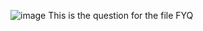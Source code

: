 ![image](https://github.com/jerungpyro/SEM-1-1/assets/133080782/d17da7fb-baa4-4b2d-97ba-47d7b1129094)
This is the question for the file FYQ
